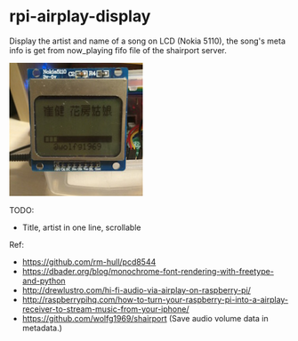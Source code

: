 # rpi-airplay-display
Display the artist and name of a song on LCD (Nokia 5110), the song's meta info is get from now_playing fifo file of the shairport server.

![Screenshot](./screenshot.jpg?raw=true)

TODO:
* Title, artist in one line, scrollable

Ref:
* https://github.com/rm-hull/pcd8544
* https://dbader.org/blog/monochrome-font-rendering-with-freetype-and-python
* http://drewlustro.com/hi-fi-audio-via-airplay-on-raspberry-pi/
* http://raspberrypihq.com/how-to-turn-your-raspberry-pi-into-a-airplay-receiver-to-stream-music-from-your-iphone/
* https://github.com/wolfg1969/shairport (Save audio volume data in metadata.)
